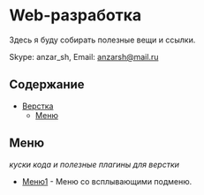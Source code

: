 # Web-разработка

Здесь я буду собирать полезные вещи и ссылки.

Skype: anzar_sh,
Email: anzarsh@mail.ru

## Содержание
- [Верстка](#front-end)
    - [Меню](#Меню)

## Меню
*куски кода и полезные плагины для верстки*

* [Меню1](https://anzarsh.github.io/demos/2/) - Меню со всплывающими подменю.

